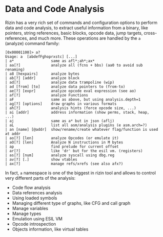 # Data and Code Analysis

Rizin has a very rich set of commands and configuration options to perform data and code analysis,
to extract useful information from a binary, like pointers, string references,
basic blocks, opcode data, jump targets, cross-references, and much more.
These operations are handled by the `a` (analyze) command family:

```
[0x00001100]> a?
Usage: a  [abdefFghoprxstc] [...]
| a*                 same as afl*;ah*;ax*
| aa[?]              analyze all (fcns + bbs) (aa0 to avoid sub renaming)
| a8 [hexpairs]      analyze bytes
| ab[?] [addr]       analyze block
| ad[?]              analyze data trampoline (wip)
| ad [from] [to]     analyze data pointers to (from-to)
| ae[?] [expr]       analyze opcode eval expression (see ao)
| af[?]              analyze Functions
| aF                 same as above, but using analysis.depth=1
| ag[?] [options]    draw graphs in various formats
| ah[?]              analysis hints (force opcode size, ...)
| ai [addr]          address information (show perms, stack, heap, ...)
| aj                 same as a* but in json (aflj)
| aL                 list all asm/analysis plugins (e asm.arch=?)
| an [name] [@addr]  show/rename/create whatever flag/function is used at addr
| ao[?] [len]        analyze Opcodes (or emulate it)
| aO[?] [len]        Analyze N instructions in M bytes
| ap                 find prelude for current offset
| ar[?]              like 'dr' but for the esil vm. (registers)
| as[?] [num]        analyze syscall using dbg.reg
| av[?] [.]          show vtables
| ax[?]              manage refs/xrefs (see also afx?)
```

In fact, `a` namespace is one of the biggest in rizin tool and allows to control
very different parts of the analysis:

 - Code flow analysis
 - Data references analysis
 - Using loaded symbols
 - Managing different type of graphs, like CFG and call graph
 - Manage variables
 - Manage types
 - Emulation using ESIL VM
 - Opcode introspection
 - Objects information, like virtual tables
